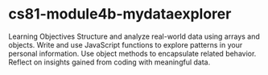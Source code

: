 # cs81-module4b-mydataexplorer
Learning Objectives Structure and analyze real-world data using arrays and objects. Write and use JavaScript functions to explore patterns in your personal information. Use object methods to encapsulate related behavior. Reflect on insights gained from coding with meaningful data.
